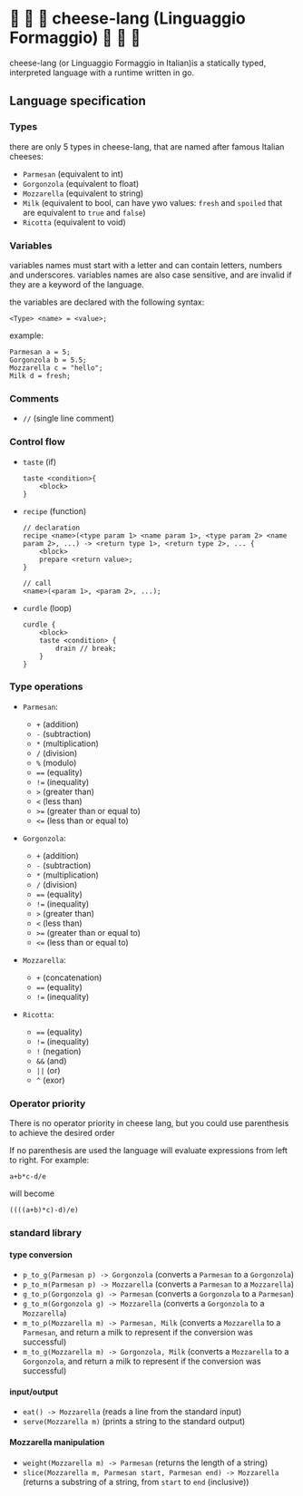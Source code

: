 # &#129472; &#129472; &#129472; cheese-lang (Linguaggio Formaggio) &#129472; &#129472; &#129472; 

cheese-lang (or Linguaggio Formaggio in Italian)is a statically typed, interpreted language with a runtime
written in go.

## Language specification

### Types

there are only 5 types in cheese-lang, that are named after
famous Italian cheeses:

- `Parmesan` (equivalent to int)
- `Gorgonzola` (equivalent to float)
- `Mozzarella` (equivalent to string)
- `Milk` (equivalent to bool, can have ywo values: `fresh` and `spoiled` that are equivalent to `true` and `false`)
- `Ricotta` (equivalent to void)

### Variables
variables names must start with a letter and can contain letters, numbers and underscores.
variables names are also case sensitive, and are invalid if they are a keyword of the language.

the variables are declared with the following syntax:
```
<Type> <name> = <value>;
```

example:
```
Parmesan a = 5;
Gorgonzola b = 5.5;
Mozzarella c = "hello";
Milk d = fresh;
```

### Comments
 - `//` (single line comment)

### Control flow

 - `taste` (if)
    ```
    taste <condition>{
        <block>
    }
    ```
 - `recipe` (function)
    ```
    // declaration
    recipe <name>(<type param 1> <name param 1>, <type param 2> <name param 2>, ...) -> <return type 1>, <return type 2>, ... {
        <block>
        prepare <return value>;
    }
    
    // call
    <name>(<param 1>, <param 2>, ...);
    ``` 
 - `curdle` (loop)
    ```
    curdle {
        <block>
        taste <condition> {
            drain // break;
        }
    }
    ```
### Type operations

- `Parmesan`:
  - `+` (addition)
  - `-` (subtraction)
  - `*` (multiplication)
  - `/` (division)
  - `%` (modulo)
  - `==` (equality)
  - `!=` (inequality)
  - `>` (greater than)
  - `<` (less than)
  - `>=` (greater than or equal to)
  - `<=` (less than or equal to)

- `Gorgonzola`:
    - `+` (addition)
    - `-` (subtraction)
    - `*` (multiplication)
    - `/` (division)
    - `==` (equality)
    - `!=` (inequality)
    - `>` (greater than)
    - `<` (less than)
    - `>=` (greater than or equal to)
    - `<=` (less than or equal to)

- `Mozzarella`:
    - `+` (concatenation)
    - `==` (equality)
    - `!=` (inequality)

- `Ricotta`:
    - `==` (equality)
    - `!=` (inequality)
    - `!` (negation)
    - `&&` (and)
    - `||` (or)
    - `^` (exor)

### Operator priority

There is no operator priority in cheese lang, but you could use parenthesis to achieve the desired order

If no parenthesis are used the language will evaluate expressions from left to right. For example:
```
a+b*c-d/e
```
will become
```
((((a+b)*c)-d)/e)
```
### standard library

#### type conversion
 - `p_to_g(Parmesan p) -> Gorgonzola` (converts a `Parmesan` to a `Gorgonzola`)
 - `p_to_m(Parmesan p) -> Mozzarella` (converts a `Parmesan` to a `Mozzarella`)
 - `g_to_p(Gorgonzola g) -> Parmesan` (converts a `Gorgonzola` to a `Parmesan`)
 - `g_to_m(Gorgonzola g) -> Mozzarella` (converts a `Gorgonzola` to a `Mozzarella`)
 - `m_to_p(Mozzarella m) -> Parmesan, Milk` (converts a `Mozzarella` to a `Parmesan`, and return a milk to represent if the conversion was successful)
 - `m_to_g(Mozzarella m) -> Gorgonzola, Milk` (converts a `Mozzarella` to a `Gorgonzola`, and return a milk to represent if the conversion was successful)

#### input/output
 - `eat() -> Mozzarella` (reads a line from the standard input)
 - `serve(Mozzarella m)` (prints a string to the standard output)

#### Mozzarella manipulation
 - `weight(Mozzarella m) -> Parmesan` (returns the length of a string)
 - `slice(Mozzarella m, Parmesan start, Parmesan end) -> Mozzarella` (returns a substring of a string, from `start` to `end` (inclusive))

